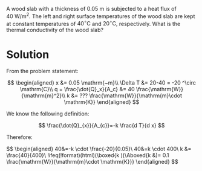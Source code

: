 A wood slab with a thickness of $0.05 \mathrm{~m}$ is subjected to a heat flux of $40 \mathrm{~W} / \mathrm{m}^{2}$. The left and right surface temperatures of the wood slab are kept at constant temperatures of $40^{\circ} \mathrm{C}$ and $20^{\circ} \mathrm{C},$ respectively. What is the thermal conductivity of the wood slab?

# Solution

From the problem statement:

$$
\begin{aligned}
    x &= 0.05 \mathrm{~m}\\
    \Delta T &= 20-40 = -20 ^\circ \mathrm{C}\\
    q = \frac{\dot{Q}_x}{A_c} &= 40 \frac{\mathrm{W}}{\mathrm{m}^2}\\
    k &= ??? \frac{\mathrm{W}}{\mathrm{m}\cdot \mathrm{K}}
\end{aligned}
$$

We know the following definition:

$$
\frac{\dot{Q}_{x}}{A_{c}}=-k \frac{d T}{d x}
$$

Therefore:

$$
\begin{aligned}
40&=-k \cdot \frac{-20}{0.05}\\
40&=k \cdot 400\\
k &= \frac{40}{400}\\
!ifeq(!format)(html)(\boxed{k )(\Aboxed{k &)= 0.1 \frac{\mathrm{W}}{\mathrm{m}\cdot \mathrm{K}}}
\end{aligned}
$$